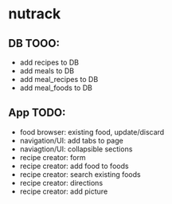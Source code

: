 # nutrack 

## DB TOOO:
- add recipes to DB
- add meals to DB
- add meal_recipes to DB
- add meal_foods to DB

## App TODO:
- food browser: existing food, update/discard
- navigation/UI: add tabs to page
- naviagtion/UI: collapsible sections
- recipe creator: form
- recipe creator: add food to foods
- recipe creator: search existing foods
- recipe creator: directions
- recipe creator: add picture